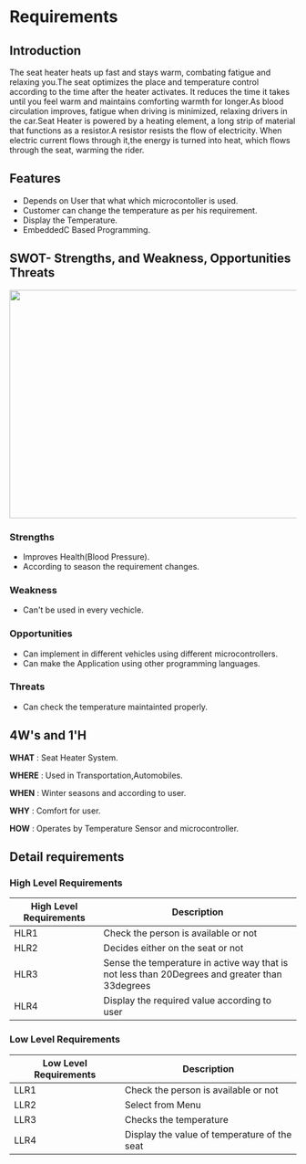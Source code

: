 
# Requirements

## Introduction

  The seat heater heats up fast and stays warm, combating fatigue and relaxing you.The seat optimizes the place and temperature control 
  according to the time after the heater activates.   It reduces the time it takes until you feel warm and maintains comforting warmth for 
  longer.As blood circulation improves, fatigue when driving is minimized, relaxing drivers in the car.Seat Heater is powered by a heating 
  element, a long strip of material that functions as a resistor.A resistor resists the flow of electricity. When electric current flows
  through it,the energy is turned into heat, which flows through the seat, warming the rider.

## Features

- Depends on User that what which microcontoller is used.
- Customer can change the temperature as per his requirement.
- Display the Temperature.
- EmbeddedC Based Programming.

## SWOT- Strengths, and Weakness, Opportunities Threats

<img src="https://assets.wordstream.com/s3fs-public/styles/simple_image/public/images/swot-analysis-header1.png?9qhkGEQVMX2Zv5QGkYamvDXW3t1aGWzC&itok=DBCeVBGl" height="400" width="800">

### Strengths

- Improves Health(Blood Pressure).
- According to season the requirement changes.

### Weakness

- Can't be used in every vechicle.

### Opportunities

- Can implement in different vehicles using different microcontrollers.
- Can make the Application using other programming languages.

### Threats

- Can check the temperature maintainted properly.

## 4W's and 1'H

 **WHAT**  : Seat Heater System.
 
 **WHERE** : Used in Transportation,Automobiles.
 
 **WHEN**  : Winter seasons and according to user.
 
 **WHY**   : Comfort for user.
 
 **HOW**   : Operates by Temperature Sensor and microcontroller.

## Detail requirements
### High Level Requirements
| High Level Requirements      | Description |
| ----------- | ----------- |
| HLR1   | Check the person is available or not |
| HLR2   | Decides either on the seat or not|
| HLR3   | Sense the temperature in active way that is not less than 20Degrees and greater than 33degrees|
| HLR4   | Display the required value according to user|

### Low Level Requirements
| Low Level Requirements      | Description |
| ----------- | ----------- |
| LLR1   | Check the person is available or not |
| LLR2   | Select from Menu |
| LLR3   | Checks the temperature|
| LLR4   | Display the value of temperature of the seat|

